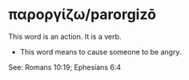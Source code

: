 # παροργίζω/parorgizō
This word is an action. It is a verb.
* This word means to cause someone to be angry.

See: Romans 10:19; Ephesians 6:4

